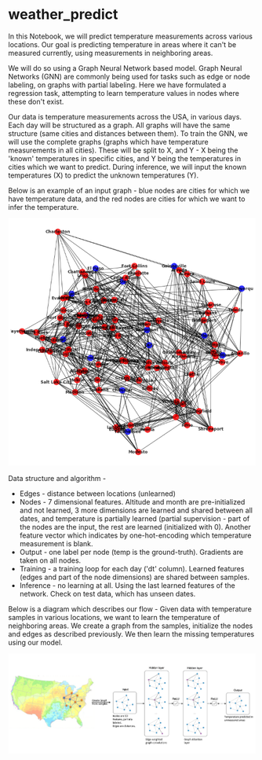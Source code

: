 # weather_predict

In this Notebook, we will predict temperature measurements across various locations. Our goal is predicting temperature in areas where it can't be measured currently, using measurements in neighboring areas.

We will do so using a Graph Neural Network based model. Graph Neural Networks (GNN) are commonly being used for tasks such as edge or node labeling, on graphs with partial labeling. Here we have formulated a regression task, attempting to learn temperature values in nodes where these don't exist.

Our data is temperature measurements across the USA, in various days. Each day will be structured as a graph. All graphs will have the same structure (same cities and distances between them). To train the GNN, we will use the complete graphs (graphs which have temperature measurements in all cities). These will be split to X, and Y - X being the 'known' temperatures in specific cities, and Y being the temperatures in cities which we want to predict. During inference, we will input the known temperatures (X) to predict the unknown temperatures (Y).

Below is an example of an input graph - blue nodes are cities for which we have temperature data, and the red nodes are cities for which we want to infer the temperature.

![Image of graph](cities_dominating_set.png)

Data structure and algorithm -
- Edges - distance between locations (unlearned)
- Nodes - 7 dimensional features. Altitude and month are pre-initialized and not learned, 3 more dimensions are learned and shared between all dates, and temperature is partially learned (partial supervision - part of the nodes are the input, the rest are learned (initialized with 0). Another feature vector which indicates by one-hot-encoding which temperature measurement is blank.
- Output - one label per node (temp is the ground-truth). Gradients are taken on all nodes.
- Training - a training loop for each day ('dt' column). Learned features (edges and part of the node dimensions) are shared between samples.
- Inference - no learning at all. Using the last learned features of the network. Check on test data, which has unseen dates.

Below is a diagram which describes our flow - Given data with temperature samples in various locations, we want to learn the temperature of neighboring areas. We create a graph from the samples, initialize the nodes and edges as described previously. We then learn the missing temperatures using our model.

![Image of Net Scheme](network_scheme.PNG)



